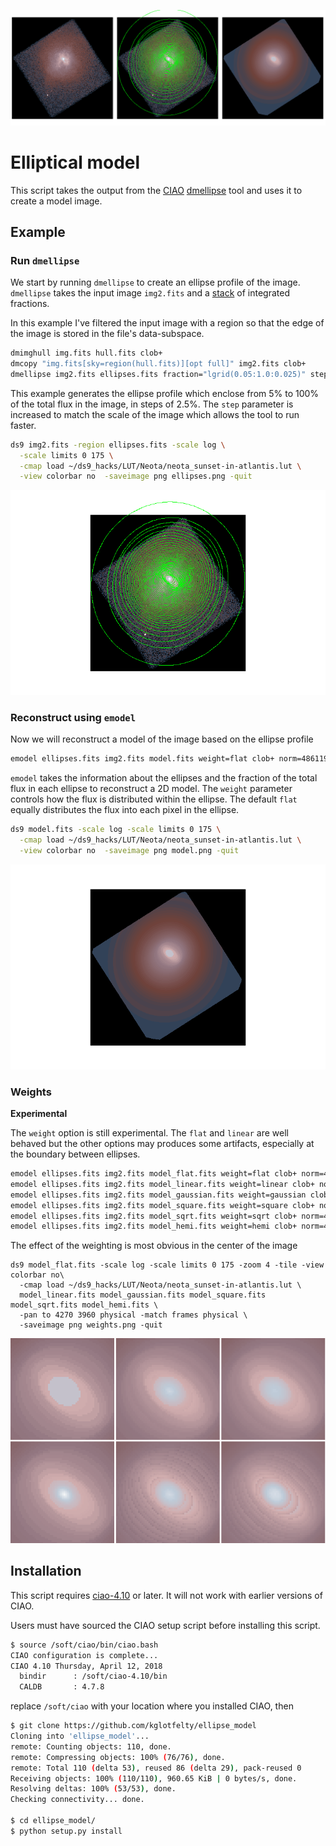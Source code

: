 ![ds9 image](ds9.png)

<!--
ds9 -geometry 1135x670 img2.fits -scale log -tile column \
  -scale limits 0 175 \
  -cmap load ~/ds9_hacks/LUT/Neota/neota_sunset-in-atlantis.lut \
  img2.fits -region ellipses.fits -scale limits 0 175 \
  model.fits -scale limits 0 175 \
  -view colorbar no  -saveimage png ds9.png -quit
-->


# Elliptical model

This script takes the output from the [CIAO](http://cxc.cfa.harvard.edu/ciao/index.html)
[dmellipse](http://cxc.cfa.harvard.edu/ciao/ahelp/dmellipse.html) tool
and uses it to create a model image.

## Example

### Run `dmellipse`

We start by running `dmellipse` to create an ellipse profile of 
the image.  `dmellipse` takes the input image `img2.fits` and a 
[stack](http://cxc.cfa.harvard.edu/ciao/ahelp/stack.html) of 
integrated fractions.  

In this example I've filtered the input image with a region so that
the edge of the image is stored in the file's data-subspace.

```bash
dmimghull img.fits hull.fits clob+
dmcopy "img.fits[sky=region(hull.fits)][opt full]" img2.fits clob+
dmellipse img2.fits ellipses.fits fraction="lgrid(0.05:1.0:0.025)" step=20 mode=h clob+
```

This example generates the ellipse profile which enclose from 5% to 100%
of the total flux in the image, in steps of 2.5%.  The `step` parameter is
increased to match the scale of the image which allows the tool to run
faster.

```bash
ds9 img2.fits -region ellipses.fits -scale log \
  -scale limits 0 175 \
  -cmap load ~/ds9_hacks/LUT/Neota/neota_sunset-in-atlantis.lut \
  -view colorbar no  -saveimage png ellipses.png -quit
```


![Ellipses](ellipses.png)


### Reconstruct using `emodel`

Now we will reconstruct a model of the image based on the 
ellipse profile

```bash
emodel ellipses.fits img2.fits model.fits weight=flat clob+ norm=486119
```

`emodel` takes the information about the ellipses and the fraction 
of the total flux in each ellipse to reconstruct a 2D model.  The `weight`
parameter controls how the flux is distributed within the ellipse.  The
default `flat` equally distributes the flux into each pixel in the ellipse.



```bash
ds9 model.fits -scale log -scale limits 0 175 \
  -cmap load ~/ds9_hacks/LUT/Neota/neota_sunset-in-atlantis.lut \
  -view colorbar no  -saveimage png model.png -quit
```

![Model](model.png)


### Weights

**Experimental**

The `weight` option is still experimental.  The `flat` and `linear` 
are well behaved but the other options may produces some artifacts, 
especially at the boundary between ellipses.

```bash
emodel ellipses.fits img2.fits model_flat.fits weight=flat clob+ norm=486119
emodel ellipses.fits img2.fits model_linear.fits weight=linear clob+ norm=486119
emodel ellipses.fits img2.fits model_gaussian.fits weight=gaussian clob+ norm=486119
emodel ellipses.fits img2.fits model_square.fits weight=square clob+ norm=486119
emodel ellipses.fits img2.fits model_sqrt.fits weight=sqrt clob+ norm=486119 
emodel ellipses.fits img2.fits model_hemi.fits weight=hemi clob+ norm=486119
```

The effect of the weighting is most obvious in the center of the
image


```
ds9 model_flat.fits -scale log -scale limits 0 175 -zoom 4 -tile -view colorbar no\
  -cmap load ~/ds9_hacks/LUT/Neota/neota_sunset-in-atlantis.lut \
  model_linear.fits model_gaussian.fits model_square.fits model_sqrt.fits model_hemi.fits \
  -pan to 4270 3960 physical -match frames physical \
  -saveimage png weights.png -quit
```

![weights](weights.png)


## Installation

This script requires [ciao-4.10](http://cxc.cfa.harvard.edu/ciao/download/index.html)
or later.   It will not work with earlier versions of CIAO.

Users must have sourced the CIAO setup script before installing this
script.

```bash
$ source /soft/ciao/bin/ciao.bash
CIAO configuration is complete... 
CIAO 4.10 Thursday, April 12, 2018
  bindir      : /soft/ciao-4.10/bin
  CALDB       : 4.7.8
```

replace `/soft/ciao` with your location where you installed CIAO, then

```bash
$ git clone https://github.com/kglotfelty/ellipse_model 
Cloning into 'ellipse_model'...
remote: Counting objects: 110, done.
remote: Compressing objects: 100% (76/76), done.
remote: Total 110 (delta 53), reused 86 (delta 29), pack-reused 0
Receiving objects: 100% (110/110), 960.65 KiB | 0 bytes/s, done.
Resolving deltas: 100% (53/53), done.
Checking connectivity... done.

$ cd ellipse_model/
$ python setup.py install
```


